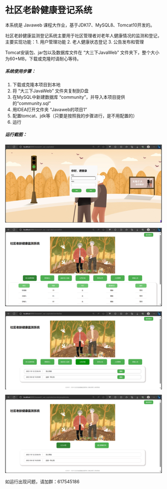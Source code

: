# 社区老龄健康登记系统

本系统是 Javaweb 课程大作业，基于JDK17、MySQL8、Tomcat10开发的。

社区老龄健康监测登记系统主要用于社区管理者对老年人健康情况的监测和登记，主要实现功能：1. 用户管理功能   2. 老人健康状态登记   3. 公告发布和管理

Tomcat安装包、jar包以及数据库文件在 “大三下JavaWeb” 文件夹下，整个大小为60+MB，下载或克隆时请耐心等待。

##### 系统使用步骤：

1. 下载或克隆本项目到本地
2. 将  “大三下JavaWeb”  文件夹复制到D盘
3. 在MySQL中新建数据库 “community”，并导入本项目提供的“community.sql”
4. 用IDEA打开文件夹  “Javaweb的项目1”  
5. 配置tomcat、jdk等（只要是按照我的步骤进行，是不用配置的）
6. 运行

##### 运行截图：

![](1.png)

![](2.png)

![](3.png)

![](4.png)

如运行出现问题，请加群：617545186